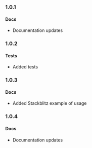 ### 1.0.1

#### Docs

- Documentation updates

### 1.0.2

#### Tests

- Added tests

### 1.0.3

#### Docs

- Added Stackblitz example of usage

### 1.0.4

#### Docs

- Documentation updates
